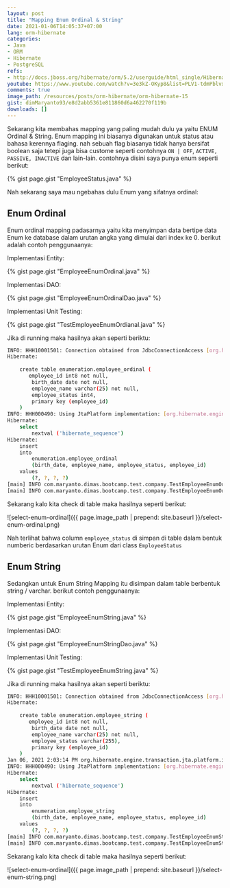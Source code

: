 ```yaml
---
layout: post
title: "Mapping Enum Ordinal & String"
date: 2021-01-06T14:05:37+07:00
lang: orm-hibernate
categories:
- Java
- ORM
- Hibernate
- PostgreSQL
refs: 
- http://docs.jboss.org/hibernate/orm/5.2/userguide/html_single/Hibernate_User_Guide.html
youtube: https://www.youtube.com/watch?v=3e3kZ-OKyp8&list=PLV1-tdmPblvxHxNh867D1JR4u52LgzeIr&index=16
comments: true
image_path: /resources/posts/orm-hibernate/orm-hibernate-15
gist: dimMaryanto93/e8d2abb5361e811860d6a462270f119b
downloads: []
---
```


Sekarang kita membahas mapping yang paling mudah dulu ya yaitu ENUM Ordinal & String. Enum mapping ini biasanya digunakan untuk status atau bahasa kerennya flaging. nah sebuah flag biasanya tidak hanya bersifat boolean saja tetepi juga bisa custome seperti contohnya `ON | OFF`, `ACTIVE, PASSIVE, INACTIVE` dan lain-lain. contohnya disini saya punya enum seperti berikut:

{% gist page.gist "EmployeeStatus.java" %}

Nah sekarang saya mau ngebahas dulu Enum yang sifatnya ordinal:

## Enum Ordinal

Enum ordinal mapping padasarnya yaitu kita menyimpan data bertipe data Enum ke database dalam urutan angka yang dimulai dari index ke 0. berikut adalah contoh penggunaanya:

Implementasi Entity:

{% gist page.gist "EmployeeEnumOrdinal.java" %}

Implementasi DAO: 

{% gist page.gist "EmployeeEnumOrdinalDao.java" %}

Implementasi Unit Testing:

{% gist page.gist "TestEmployeeEnumOrdianal.java" %}

Jika di running maka hasilnya akan seperti beriktu:

```bash
INFO: HHH10001501: Connection obtained from JdbcConnectionAccess [org.hibernate.engine.jdbc.env.internal.JdbcEnvironmentInitiator$ConnectionProviderJdbcConnectionAccess@1dad01fe] for (non-JTA) DDL execution was not in auto-commit mode; the Connection 'local transaction' will be committed and the Connection will be set into auto-commit mode.
Hibernate: 
    
    create table enumeration.employee_ordinal (
       employee_id int8 not null,
        birth_date date not null,
        employee_name varchar(25) not null,
        employee_status int4,
        primary key (employee_id)
    )
INFO: HHH000490: Using JtaPlatform implementation: [org.hibernate.engine.transaction.jta.platform.internal.NoJtaPlatform]
Hibernate: 
    select
        nextval ('hibernate_sequence')
Hibernate: 
    insert 
    into
        enumeration.employee_ordinal
        (birth_date, employee_name, employee_status, employee_id) 
    values
        (?, ?, ?, ?)
[main] INFO com.maryanto.dimas.bootcamp.test.company.TestEmployeeEnumOrdianal - employee: EmployeeEnumOrdinal(id=4, name=Dimas Maryanto, birthDate=1993-03-01, status=LEAVE)
[main] INFO com.maryanto.dimas.bootcamp.test.company.TestEmployeeEnumOrdianal - destroy hibernate session!
```

Sekarang kalo kita check di table maka hasilnya seperti berikut:

![select-enum-ordinal]({{ page.image_path | prepend: site.baseurl }}/select-enum-ordinal.png)

Nah terlihat bahwa column `employee_status` di simpan di table dalam bentuk numberic berdasarkan urutan Enum dari class `EmployeeStatus`

## Enum String

Sedangkan untuk Enum String Mapping itu disimpan dalam table berbentuk string / varchar. berikut contoh penggunaanya:

Implementasi Entity:

{% gist page.gist "EmployeeEnumString.java" %}

Implementasi DAO:

{% gist page.gist "EmployeeEnumStringDao.java" %}

Implementasi Unit Testing:

{% gist page.gist "TestEmployeeEnumString.java" %}

Jika di running maka hasilnya akan seperti beriktu:

```bash
INFO: HHH10001501: Connection obtained from JdbcConnectionAccess [org.hibernate.engine.jdbc.env.internal.JdbcEnvironmentInitiator$ConnectionProviderJdbcConnectionAccess@3e3cd6fe] for (non-JTA) DDL execution was not in auto-commit mode; the Connection 'local transaction' will be committed and the Connection will be set into auto-commit mode.
Hibernate: 
    
    create table enumeration.employee_string (
       employee_id int8 not null,
        birth_date date not null,
        employee_name varchar(25) not null,
        employee_status varchar(255),
        primary key (employee_id)
    )
Jan 06, 2021 2:03:14 PM org.hibernate.engine.transaction.jta.platform.internal.JtaPlatformInitiator initiateService
INFO: HHH000490: Using JtaPlatform implementation: [org.hibernate.engine.transaction.jta.platform.internal.NoJtaPlatform]
Hibernate: 
    select
        nextval ('hibernate_sequence')
Hibernate: 
    insert 
    into
        enumeration.employee_string
        (birth_date, employee_name, employee_status, employee_id) 
    values
        (?, ?, ?, ?)
[main] INFO com.maryanto.dimas.bootcamp.test.company.TestEmployeeEnumString - employee: EmployeeEnumString(id=5, name=Dimas Maryanto, birthDate=1993-03-01, status=LEAVE)
[main] INFO com.maryanto.dimas.bootcamp.test.company.TestEmployeeEnumString - destroy hibernate session!
```

Sekarang kalo kita check di table maka hasilnya seperti berikut:

![select-enum-ordinal]({{ page.image_path | prepend: site.baseurl }}/select-enum-string.png)